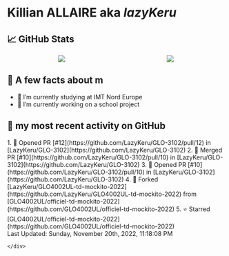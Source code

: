 <body>
    <div class="header">
        <h1><b>Killian ALLAIRE</b> aka <i>lazyKeru</i></h1>
    </div>
    <div class="body">
        <div>
            <h2>📈 GitHub Stats</h2>
            <div style="display: flex; align-items: flex-start; justify-content:space-around;">
                <img src="https://github-readme-stats.vercel.app/api?username=LazyKeru&theme=graywhite&show_icons=true" />
                <img src="https://github-readme-stats.vercel.app/api/top-langs/?username=LazyKeru" />
            </div>
        </div>
        <div>
            <h2>📣 A few facts about m</h2>
            <ul>
                <li>🌱 I’m currently studying at IMT Nord Europe</li>
                <li>🔭 I’m currently working on a school project</li>
            </ul>
        </div>
        <div>
            <h2>🌱 my most recent activity on GitHub</h2>
            <div>
                <!--RECENT_ACTIVITY:start-->
1. 💪 Opened PR [#12](https://github.com/LazyKeru/GLO-3102/pull/12) in [LazyKeru/GLO-3102](https://github.com/LazyKeru/GLO-3102)
2. 🎉 Merged PR [#10](https://github.com/LazyKeru/GLO-3102/pull/10) in [LazyKeru/GLO-3102](https://github.com/LazyKeru/GLO-3102)
3. 💪 Opened PR [#10](https://github.com/LazyKeru/GLO-3102/pull/10) in [LazyKeru/GLO-3102](https://github.com/LazyKeru/GLO-3102)
4. 🔱 Forked [LazyKeru/GLO4002UL-td-mockito-2022](https://github.com/LazyKeru/GLO4002UL-td-mockito-2022) from [GLO4002UL/officiel-td-mockito-2022](https://github.com/GLO4002UL/officiel-td-mockito-2022)
5. ⭐ Starred [GLO4002UL/officiel-td-mockito-2022](https://github.com/GLO4002UL/officiel-td-mockito-2022)
                <!--RECENT_ACTIVITY:end-->
            </div>
            <div>
                <!--RECENT_ACTIVITY:last_update-->
Last Updated: Sunday, November 20th, 2022, 11:18:08 PM
                <!--RECENT_ACTIVITY:last_update_end-->
            </div>
        </div>
    </div>
    <div class="footer">

    </div>
</body>

<!--
**LazyKeru/LazyKeru** is a ✨ _special_ ✨ repository because its `README.md` (this file) appears on your GitHub profile.

Here are some ideas to get you started:

- 🔭 I’m currently working on ...
- 🌱 I’m currently learning ...
- 👯 I’m looking to collaborate on ...
- 🤔 I’m looking for help with ...
- 💬 Ask me about ...
- 📫 How to reach me: ...
- 😄 Pronouns: ...
- ⚡ Fun fact: ...
-->